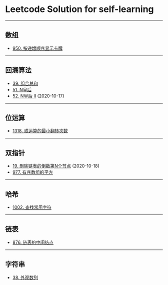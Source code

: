 # Leetcode Solution for self-learning

---

## 数组

- [950. 按递增顺序显示卡牌](https://leetcode-cn.com/problems/reveal-cards-in-increasing-order/)

---

## 回溯算法

- [39. 组合总和](https://leetcode-cn.com/problems/combination-sum/)
- [51. N皇后](https://leetcode-cn.com/problems/n-queens/)
- [52. N皇后 II](https://leetcode-cn.com/problems/n-queens-ii/) (2020-10-17)

---

## 位运算

- [1318. 或运算的最小翻转次数](https://leetcode-cn.com/problems/minimum-flips-to-make-a-or-b-equal-to-c/)

---

## 双指针

- [19. 删除链表的倒数第N个节点](https://leetcode-cn.com/problems/remove-nth-node-from-end-of-list/) (2020-10-18)
- [977. 有序数组的平方](https://leetcode-cn.com/problems/squares-of-a-sorted-array/)

---

## 哈希

- [1002. 查找常用字符](https://leetcode-cn.com/problems/find-common-characters/)

---

## 链表

- [876. 链表的中间结点](https://leetcode-cn.com/problems/middle-of-the-linked-list/)

---

## 字符串

- [38. 外观数列](https://leetcode-cn.com/problems/count-and-say/)
